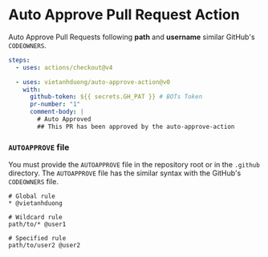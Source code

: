 # Auto Approve Pull Request Action

Auto Approve Pull Requests following **path** and **username** similar GitHub's `CODEOWNERS`.

```yaml
steps:
  - uses: actions/checkout@v4

  - uses: vietanhduong/auto-approve-action@v0
    with:
      github-token: ${{ secrets.GH_PAT }} # BOTs Token
      pr-number: "1"
      comment-body: |
        # Auto Approved
        ## This PR has been approved by the auto-approve-action
```

### `AUTOAPPROVE` file

You must provide the `AUTOAPPROVE` file in the repository root or in the `.github` directory. The `AUTOAPPROVE` file has the similar syntax with the GitHub's `CODEOWNERS` file.

```
# Global rule
* @vietanhduong

# Wildcard rule
path/to/* @user1

# Specified rule
path/to/user2 @user2
```

